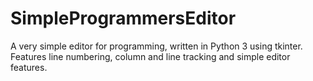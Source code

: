# SimpleProgrammersEditor
A very simple editor for programming, written in Python 3 using tkinter.  Features line numbering, column and line tracking and simple editor features.
